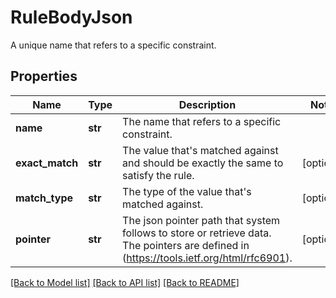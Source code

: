 # RuleBodyJson

A unique name that refers to a specific constraint.
## Properties
Name | Type | Description | Notes
------------ | ------------- | ------------- | -------------
**name** | **str** | The name that refers to a specific constraint. | 
**exact_match** | **str** | The value that&#39;s matched against and should be exactly the same to satisfy the rule. | [optional] 
**match_type** | **str** | The type of the value that&#39;s matched against. | [optional] 
**pointer** | **str** | The json pointer path that system follows to store or retrieve data. The pointers are defined in (https://tools.ietf.org/html/rfc6901).  | [optional] 

[[Back to Model list]](../README.md#documentation-for-models) [[Back to API list]](../README.md#documentation-for-api-endpoints) [[Back to README]](../README.md)


